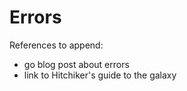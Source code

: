 # Errors

References to append:

- go blog post about errors
- link to Hitchiker's guide to the galaxy
